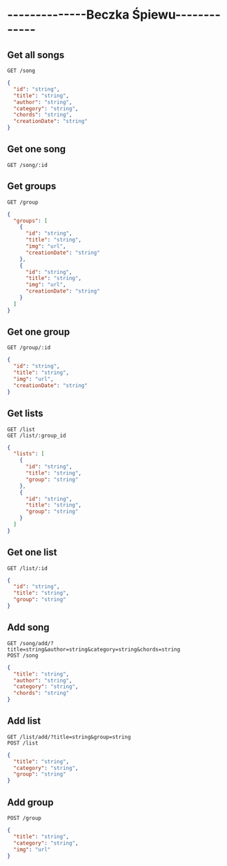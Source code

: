 # --------------Beczka Śpiewu-------------
## Get all songs
```http
GET /song
```
```json
{
  "id": "string",
  "title": "string",
  "author": "string",
  "category": "string",
  "chords": "string",
  "creationDate": "string"
}
```
## Get one song
```http
GET /song/:id
```
## Get groups
```http
GET /group
```
```json
{
  "groups": [
    {
      "id": "string",
      "title": "string",
      "img": "url",
      "creationDate": "string"
    },
    {
      "id": "string",
      "title": "string",
      "img": "url",
      "creationDate": "string"
    }
  ]
}
```
## Get one group
```http
GET /group/:id
```
```json
{
  "id": "string",
  "title": "string",
  "img": "url",
  "creationDate": "string"
}
```
## Get lists
```http
GET /list
GET /list/:group_id
```
```json
{
  "lists": [
    {
      "id": "string",
      "title": "string",
      "group": "string"
    },
    {
      "id": "string",
      "title": "string",
      "group": "string"
    }
  ]
}
```
## Get one list
```http
GET /list/:id
```
```json
{
  "id": "string",
  "title": "string",
  "group": "string"
}
```
## Add song
```http
GET /song/add/?title=string&author=string&category=string&chords=string
POST /song
```
```json
{
  "title": "string",
  "author": "string",
  "category": "string",
  "chords": "string"
}
```
## Add list
```http
GET /list/add/?title=string&group=string
POST /list
```
```json
{
  "title": "string",
  "category": "string",
  "group": "string"
}
```
## Add group
```http
POST /group
```
```json
{
  "title": "string",
  "category": "string",
  "img": "url"
}
```
